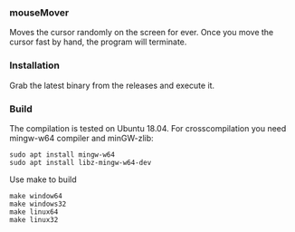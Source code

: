### mouseMover
Moves the cursor randomly on the screen for ever. Once you move the cursor fast by hand, the program will terminate.

### Installation
Grab the latest binary from the releases and execute it.

### Build
The compilation is tested on Ubuntu 18.04. For crosscompilation you need mingw-w64 compiler and minGW-zlib:
```
sudo apt install mingw-w64  
sudo apt install libz-mingw-w64-dev  
```
Use make to build
```
make window64
make windows32
make linux64
make linux32
```